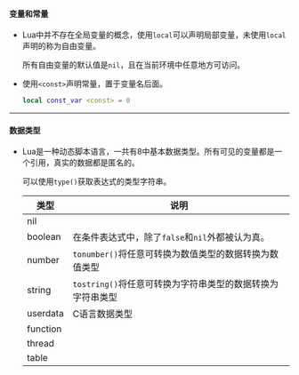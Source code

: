 #### 变量和常量

* Lua中并不存在全局变量的概念，使用`local`可以声明局部变量，未使用`local`声明的称为自由变量。

  所有自由变量的默认值是`nil`，且在当前环境中任意地方可访问。

* 使用`<const>`声明常量，置于变量名后面。

  ```lua
  local const_var <const> = 0
  ```

---

#### 数据类型

* Lua是一种动态脚本语言，一共有8中基本数据类型。所有可见的变量都是一个引用，真实的数据都是匿名的。

  可以使用`type()`获取表达式的类型字符串。

  | 类型     | 说明                                                       |
  | -------- | ---------------------------------------------------------- |
  | nil      |                                                            |
  | boolean  | 在条件表达式中，除了`false`和`nil`外都被认为真。           |
  | number   | `tonumber()`将任意可转换为数值类型的数据转换为数值类型     |
  | string   | `tostring()`将任意可转换为字符串类型的数据转换为字符串类型 |
  | userdata | C语言数据类型                                              |
  | function |                                                            |
  | thread   |                                                            |
  | table    |                                                            |

  

